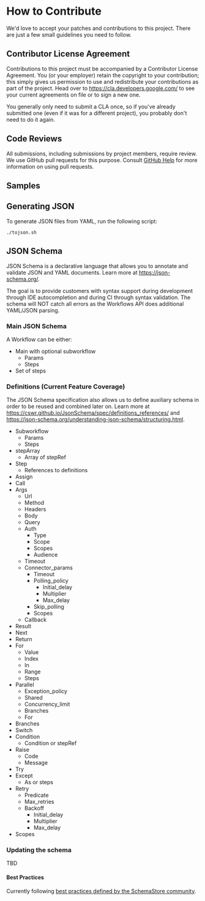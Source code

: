 # How to Contribute

We'd love to accept your patches and contributions to this project. There are
just a few small guidelines you need to follow.

## Contributor License Agreement

Contributions to this project must be accompanied by a Contributor License
Agreement. You (or your employer) retain the copyright to your contribution;
this simply gives us permission to use and redistribute your contributions as
part of the project. Head over to <https://cla.developers.google.com/> to see
your current agreements on file or to sign a new one.

You generally only need to submit a CLA once, so if you've already submitted one
(even if it was for a different project), you probably don't need to do it
again.

## Code Reviews

All submissions, including submissions by project members, require review. We
use GitHub pull requests for this purpose. Consult
[GitHub Help](https://help.github.com/articles/about-pull-requests/) for more
information on using pull requests.

## Samples

## Generating JSON

To generate JSON files from YAML, run the following script:

```
./tojson.sh
```

## JSON Schema


JSON Schema is a declarative language that allows you to annotate and validate JSON and YAML documents. Learn more at https://json-schema.org/.

The goal is to provide customers with syntax support during development through IDE autocompletion and during CI through syntax validation. The schema will NOT catch all errors as the Workflows API does additional YAML/JSON parsing.

### Main JSON Schema

A Workflow can be either:

* Main with optional subworkflow
    * Params
    * Steps
* Set of steps

### Definitions (Current Feature Coverage)
The JSON Schema specification also allows us to define auxiliary schema in order to be reused and combined later on. Learn more at https://cswr.github.io/JsonSchema/spec/definitions_references/ and https://json-schema.org/understanding-json-schema/structuring.html.

* Subworkflow
    * Params
    * Steps
* stepArray
    * Array of stepRef
* Step
    * References to definitions
* Assign
* Call
* Args
    * Url
    * Method
    * Headers
    * Body
    * Query
    * Auth
        * Type
        * Scope
        * Scopes
        * Audience
    * Timeout
    * Connector_params
        * Timeout
        * Polling_policy
            * Initial_delay
            * Multiplier
            * Max_delay
        * Skip_polling
        * Scopes
    * Callback 
* Result
* Next
* Return
* For
    * Value
    * Index
    * In
    * Range
    * Steps
* Parallel
    * Exception_policy
    * Shared
    * Concurrency_limit
    * Branches
    * For
* Branches
* Switch
* Condition
    * Condition or stepRef
* Raise
    * Code
    * Message
* Try
* Except
    * As or steps
* Retry
    * Predicate
    * Max_retries
    * Backoff
        * Initial_delay
        * Multiplier
        * Max_delay
* Scopes

### Updating the schema

TBD

#### Best Practices

Currently following [best practices defined by the SchemaStore community](https://github.com/SchemaStore/schemastore/blob/master/CONTRIBUTING.md#best-practices). 

